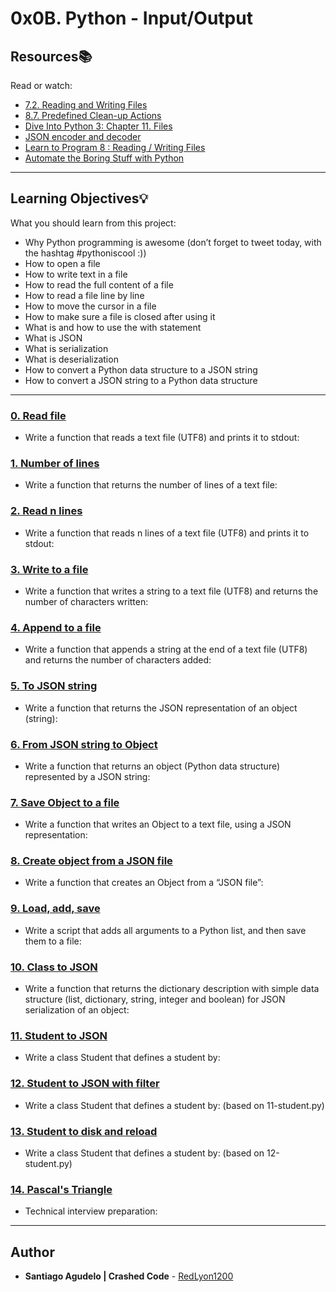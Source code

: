 # 0x0B. Python - Input/Output

## Resources:books:
Read or watch:
* [7.2. Reading and Writing Files](https://intranet.hbtn.io/rltoken/c5ypFfQwcM-SZ-7tr3WuxA)
* [8.7. Predefined Clean-up Actions](https://intranet.hbtn.io/rltoken/1wqMFejKqBva-Lxws0lftw)
* [Dive Into Python 3: Chapter 11. Files](https://intranet.hbtn.io/rltoken/8aSPOpBZj9B1DB6GfoEWfg)
* [JSON encoder and decoder](https://intranet.hbtn.io/rltoken/XBqM3BrA_rUBw6DXw4X98Q)
* [Learn to Program 8 : Reading / Writing Files](https://intranet.hbtn.io/rltoken/derf9VLFVDnSgX2n-drwnw)
* [Automate the Boring Stuff with Python](https://intranet.hbtn.io/rltoken/Y77h8aeRoljlN643yKfdTg)

---
## Learning Objectives:bulb:
What you should learn from this project:

* Why Python programming is awesome (don’t forget to tweet today, with the hashtag #pythoniscool :))
* How to open a file
* How to write text in a file
* How to read the full content of a file 
* How to read a file line by line
* How to move the cursor in a file
* How to make sure a file is closed after using it
* What is and how to use the with statement
* What is JSON
* What is serialization
* What is deserialization
* How to convert a Python data structure to a JSON string 
* How to convert a JSON string to a Python data structure

---

### [0. Read file](./0-read_file.py)
* Write a function that reads a text file (UTF8) and prints it to stdout:


### [1. Number of lines](./1-number_of_lines.py)
* Write a function that returns the number of lines of a text file:


### [2. Read n lines](./2-read_lines.py)
* Write a function that reads n lines of a text file (UTF8) and prints it to stdout:


### [3. Write to a file](./3-write_file.py)
* Write a function that writes a string to a text file (UTF8) and returns the number of characters written:


### [4. Append to a file](./4-append_write.py)
* Write a function that appends a string at the end of a text file (UTF8) and returns the number of characters added:


### [5. To JSON string](./5-to_json_string.py)
* Write a function that returns the JSON representation of an object (string):


### [6. From JSON string to Object](./6-from_json_string.py)
* Write a function that returns an object (Python data structure) represented by a JSON string:


### [7. Save Object to a file](./7-save_to_json_file.py)
* Write a function that writes an Object to a text file, using a JSON representation:


### [8. Create object from a JSON file](./8-load_from_json_file.py)
* Write a function that creates an Object from a “JSON file”:


### [9. Load, add, save](./9-add_item.py)
* Write a script that adds all arguments to a Python list, and then save them to a file:


### [10. Class to JSON](./10-class_to_json.py)
* Write a function that returns the dictionary description with simple data structure (list, dictionary, string, integer and boolean) for JSON serialization of an object:


### [11. Student to JSON](./11-student.py)
* Write a class Student that defines a student by:


### [12. Student to JSON with filter](./12-student.py)
* Write a class Student that defines a student by: (based on 11-student.py)


### [13. Student to disk and reload](./13-student.py)
* Write a class Student that defines a student by: (based on 12-student.py)


### [14. Pascal's Triangle](./14-pascal_triangle.py)
* Technical interview preparation: 

---

## Author
* **Santiago Agudelo | Crashed Code** - [RedLyon1200](https://github.com/RedLyon1200)